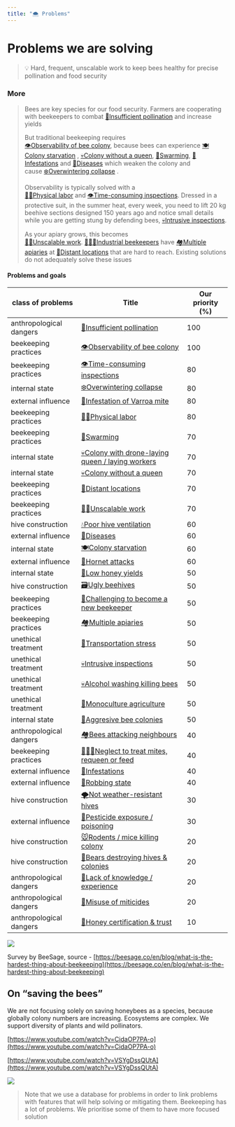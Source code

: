 ```yaml
---
title: "🌨️ Problems"
---
```


# Problems we are solving

> 💡 Hard, frequent, unscalable work to keep bees healthy for precise pollination and food security


### More 

> Bees are key species for our food security. Farmers are cooperating with beekeepers to combat [🌻Insufficient pollination](https://gratheon.com/Problems%20we%20are%20solving%2015a899e8bf10455c9ef903c6e269af2c/Problems%20and%20goals%20cd532f09000b4e99a2e2fb8135a707f2/Insufficient%20pollination%2093d31ab6309443f9bbe0a50f4b560188.html) and increase yields  
>   
> But traditional beekeeping requires  
> [👁️Observability of bee colony](https://gratheon.com/Problems%20we%20are%20solving%2015a899e8bf10455c9ef903c6e269af2c/Problems%20and%20goals%20cd532f09000b4e99a2e2fb8135a707f2/Observability%20of%20bee%20colony%20c7971983f26d4ff19da0ef3390c4871b.html), because bees can experience [🍽️Colony starvation](https://gratheon.com/Problems%20we%20are%20solving%2015a899e8bf10455c9ef903c6e269af2c/Problems%20and%20goals%20cd532f09000b4e99a2e2fb8135a707f2/Colony%20starvation%209925e34207b94b7e9da10e0dcfdf6e47.html) , [💀Colony without a queen](https://gratheon.com/Problems%20we%20are%20solving%2015a899e8bf10455c9ef903c6e269af2c/Problems%20and%20goals%20cd532f09000b4e99a2e2fb8135a707f2/Colony%20without%20a%20queen%201bfd4efcafef44fe9383b60796c1ea3f.html), [🧶Swarming](https://gratheon.com/Problems%20we%20are%20solving%2015a899e8bf10455c9ef903c6e269af2c/Problems%20and%20goals%20cd532f09000b4e99a2e2fb8135a707f2/Swarming%2013184fe7583e452dbbc8c4e57333ef97.html), [🦀Infestations](https://gratheon.com/Problems%20we%20are%20solving%2015a899e8bf10455c9ef903c6e269af2c/Problems%20and%20goals%20cd532f09000b4e99a2e2fb8135a707f2/Infestations%20bb89fd9dc3674f14823447875ea60324.html) and [🦀Diseases](https://gratheon.com/Problems%20we%20are%20solving%2015a899e8bf10455c9ef903c6e269af2c/Problems%20and%20goals%20cd532f09000b4e99a2e2fb8135a707f2/Diseases%202670014b9e2b461f9021f64f1314b6b0.html) which weaken the colony and cause [❄️Overwintering collapse](https://gratheon.com/Problems%20we%20are%20solving%2015a899e8bf10455c9ef903c6e269af2c/Problems%20and%20goals%20cd532f09000b4e99a2e2fb8135a707f2/Overwintering%20collapse%202ad3d296fc3a4d8aaaed3a04ccf262b2.html) .  
>   
> Observability is typically solved with a  
> [💪🏻Physical labor](https://gratheon.com/Problems%20we%20are%20solving%2015a899e8bf10455c9ef903c6e269af2c/Problems%20and%20goals%20cd532f09000b4e99a2e2fb8135a707f2/Physical%20labor%20b8861af7945c4cfea61020521ec26a27.html) and [👁️Time-consuming inspections](https://gratheon.com/Problems%20we%20are%20solving%2015a899e8bf10455c9ef903c6e269af2c/Problems%20and%20goals%20cd532f09000b4e99a2e2fb8135a707f2/Time-consuming%20inspections%20f9ad947403a14eedaa4393dcf4a9bcca.html). Dressed in a protective suit, in the summer heat, every week, you need to lift 20 kg beehive sections designed 150 years ago and notice small details while you are getting stung by defending bees, [💀Intrusive inspections](https://gratheon.com/Problems%20we%20are%20solving%2015a899e8bf10455c9ef903c6e269af2c/Problems%20and%20goals%20cd532f09000b4e99a2e2fb8135a707f2/Intrusive%20inspections%20a8cd7005f8e545dbbbba82f917c01c46.html).  
>   
> As your apiary grows, this becomes  
> [💪🏻Unscalable work](https://gratheon.com/Problems%20we%20are%20solving%2015a899e8bf10455c9ef903c6e269af2c/Problems%20and%20goals%20cd532f09000b4e99a2e2fb8135a707f2/Unscalable%20work%20edf27023ac904c1d9e8b383924df12c3.html). [👨🏻‍🚒Industrial beekeepers](https://gratheon.com/Marketing%20&%20Sales%20a2ce56a88f8045e288280c4b1633e002/Customer%20personas%202c3424089bb4403ba1299ac3763e65ad/Customer%20personas%20e64b7a0ef64c4c9292699bb126068b8b/Industrial%20beekeepers%20cf0c8af087cb456dbb72058b88a42db9.html) have [🏘️Multiple apiaries](https://gratheon.com/Problems%20we%20are%20solving%2015a899e8bf10455c9ef903c6e269af2c/Problems%20and%20goals%20cd532f09000b4e99a2e2fb8135a707f2/Multiple%20apiaries%2031e17bc4e98c487aa53b57b670965bc5.html) at [🌲Distant locations](https://gratheon.com/Problems%20we%20are%20solving%2015a899e8bf10455c9ef903c6e269af2c/Problems%20and%20goals%20cd532f09000b4e99a2e2fb8135a707f2/Distant%20locations%202a2e75c03b294fc9949eed71f94bfe7d.html) that are hard to reach. Existing solutions do not adequately solve these issues

#### Problems and goals

|class of problems|Title|Our priority (%)|
|---|---|---|
|anthropological dangers|[🌻Insufficient pollination](https://gratheon.com/Problems%20we%20are%20solving%2015a899e8bf10455c9ef903c6e269af2c/Problems%20and%20goals%20cd532f09000b4e99a2e2fb8135a707f2/Insufficient%20pollination%2093d31ab6309443f9bbe0a50f4b560188.html)|100|
|beekeeping practices|[👁️Observability of bee colony](https://gratheon.com/Problems%20we%20are%20solving%2015a899e8bf10455c9ef903c6e269af2c/Problems%20and%20goals%20cd532f09000b4e99a2e2fb8135a707f2/Observability%20of%20bee%20colony%20c7971983f26d4ff19da0ef3390c4871b.html)|100|
|beekeeping practices|[👁️Time-consuming inspections](https://gratheon.com/Problems%20we%20are%20solving%2015a899e8bf10455c9ef903c6e269af2c/Problems%20and%20goals%20cd532f09000b4e99a2e2fb8135a707f2/Time-consuming%20inspections%20f9ad947403a14eedaa4393dcf4a9bcca.html)|80|
|internal state|[❄️Overwintering collapse](https://gratheon.com/Problems%20we%20are%20solving%2015a899e8bf10455c9ef903c6e269af2c/Problems%20and%20goals%20cd532f09000b4e99a2e2fb8135a707f2/Overwintering%20collapse%202ad3d296fc3a4d8aaaed3a04ccf262b2.html)|80|
|external influence|[🦀Infestation of Varroa mite](https://gratheon.com/Problems%20we%20are%20solving%2015a899e8bf10455c9ef903c6e269af2c/Problems%20and%20goals%20cd532f09000b4e99a2e2fb8135a707f2/Infestation%20of%20Varroa%20mite%203a67aa627e0f438592cc7fb34e81d866.html)|80|
|beekeeping practices|[💪🏻Physical labor](https://gratheon.com/Problems%20we%20are%20solving%2015a899e8bf10455c9ef903c6e269af2c/Problems%20and%20goals%20cd532f09000b4e99a2e2fb8135a707f2/Physical%20labor%20b8861af7945c4cfea61020521ec26a27.html)|80|
|beekeeping practices|[🧶Swarming](https://gratheon.com/Problems%20we%20are%20solving%2015a899e8bf10455c9ef903c6e269af2c/Problems%20and%20goals%20cd532f09000b4e99a2e2fb8135a707f2/Swarming%2013184fe7583e452dbbc8c4e57333ef97.html)|70|
|internal state|[💀Colony with drone-laying queen / laying workers](https://gratheon.com/Problems%20we%20are%20solving%2015a899e8bf10455c9ef903c6e269af2c/Problems%20and%20goals%20cd532f09000b4e99a2e2fb8135a707f2/Colony%20with%20drone-laying%20queen%20laying%20workers%20eee9c836e8af43fba2da69d30e66af2b.html)|70|
|internal state|[💀Colony without a queen](https://gratheon.com/Problems%20we%20are%20solving%2015a899e8bf10455c9ef903c6e269af2c/Problems%20and%20goals%20cd532f09000b4e99a2e2fb8135a707f2/Colony%20without%20a%20queen%201bfd4efcafef44fe9383b60796c1ea3f.html)|70|
|beekeeping practices|[🌲Distant locations](https://gratheon.com/Problems%20we%20are%20solving%2015a899e8bf10455c9ef903c6e269af2c/Problems%20and%20goals%20cd532f09000b4e99a2e2fb8135a707f2/Distant%20locations%202a2e75c03b294fc9949eed71f94bfe7d.html)|70|
|beekeeping practices|[💪🏻Unscalable work](https://gratheon.com/Problems%20we%20are%20solving%2015a899e8bf10455c9ef903c6e269af2c/Problems%20and%20goals%20cd532f09000b4e99a2e2fb8135a707f2/Unscalable%20work%20edf27023ac904c1d9e8b383924df12c3.html)|70|
|hive construction|[💧Poor hive ventilation](https://gratheon.com/Problems%20we%20are%20solving%2015a899e8bf10455c9ef903c6e269af2c/Problems%20and%20goals%20cd532f09000b4e99a2e2fb8135a707f2/Poor%20hive%20ventilation%2053a6ab90e5344fdfa3d4cbecbe3e8ec6.html)|60|
|external influence|[🦀Diseases](https://gratheon.com/Problems%20we%20are%20solving%2015a899e8bf10455c9ef903c6e269af2c/Problems%20and%20goals%20cd532f09000b4e99a2e2fb8135a707f2/Diseases%202670014b9e2b461f9021f64f1314b6b0.html)|60|
|internal state|[🍽️Colony starvation](https://gratheon.com/Problems%20we%20are%20solving%2015a899e8bf10455c9ef903c6e269af2c/Problems%20and%20goals%20cd532f09000b4e99a2e2fb8135a707f2/Colony%20starvation%209925e34207b94b7e9da10e0dcfdf6e47.html)|60|
|external influence|[💢Hornet attacks](https://gratheon.com/Problems%20we%20are%20solving%2015a899e8bf10455c9ef903c6e269af2c/Problems%20and%20goals%20cd532f09000b4e99a2e2fb8135a707f2/Hornet%20attacks%202142670c5ca64b969786e53bf538bdcd.html)|60|
|internal state|[🍯Low honey yields](https://gratheon.com/Problems%20we%20are%20solving%2015a899e8bf10455c9ef903c6e269af2c/Problems%20and%20goals%20cd532f09000b4e99a2e2fb8135a707f2/Low%20honey%20yields%204f07ea193d0644b3a245e8289cb839f4.html)|50|
|hive construction|[🗃️Ugly beehives](https://gratheon.com/Problems%20we%20are%20solving%2015a899e8bf10455c9ef903c6e269af2c/Problems%20and%20goals%20cd532f09000b4e99a2e2fb8135a707f2/Ugly%20beehives%2049a604ea99fa429691b0e23dccc1f172.html)|50|
|beekeeping practices|[🎒Challenging to become a new beekeeper](https://gratheon.com/Problems%20we%20are%20solving%2015a899e8bf10455c9ef903c6e269af2c/Problems%20and%20goals%20cd532f09000b4e99a2e2fb8135a707f2/Challenging%20to%20become%20a%20new%20beekeeper%20bdf59f6539da4005a394efac02c9c949.html)|50|
|beekeeping practices|[🏘️Multiple apiaries](https://gratheon.com/Problems%20we%20are%20solving%2015a899e8bf10455c9ef903c6e269af2c/Problems%20and%20goals%20cd532f09000b4e99a2e2fb8135a707f2/Multiple%20apiaries%2031e17bc4e98c487aa53b57b670965bc5.html)|50|
|unethical treatment|[🚛Transportation stress](https://gratheon.com/Problems%20we%20are%20solving%2015a899e8bf10455c9ef903c6e269af2c/Problems%20and%20goals%20cd532f09000b4e99a2e2fb8135a707f2/Transportation%20stress%2078ff1de4ffaa4c998b06486e9f990c3e.html)|50|
|unethical treatment|[💀Intrusive inspections](https://gratheon.com/Problems%20we%20are%20solving%2015a899e8bf10455c9ef903c6e269af2c/Problems%20and%20goals%20cd532f09000b4e99a2e2fb8135a707f2/Intrusive%20inspections%20a8cd7005f8e545dbbbba82f917c01c46.html)|50|
|unethical treatment|[💀Alcohol washing killing bees](https://gratheon.com/Problems%20we%20are%20solving%2015a899e8bf10455c9ef903c6e269af2c/Problems%20and%20goals%20cd532f09000b4e99a2e2fb8135a707f2/Alcohol%20washing%20killing%20bees%2054acf4c4b65e4b40871ebf2afadb3e3b.html)|50|
|unethical treatment|[🌻Monoculture agriculture](https://gratheon.com/Problems%20we%20are%20solving%2015a899e8bf10455c9ef903c6e269af2c/Problems%20and%20goals%20cd532f09000b4e99a2e2fb8135a707f2/Monoculture%20agriculture%20361e470fd22a4b61b50fba3d486fb8bb.html)|50|
|internal state|[💢Aggresive bee colonies](https://gratheon.com/Problems%20we%20are%20solving%2015a899e8bf10455c9ef903c6e269af2c/Problems%20and%20goals%20cd532f09000b4e99a2e2fb8135a707f2/Aggresive%20bee%20colonies%2086ce3cc48da948479f79bb9813ad0014.html)|50|
|anthropological dangers|[🏘️Bees attacking neighbours](https://gratheon.com/Problems%20we%20are%20solving%2015a899e8bf10455c9ef903c6e269af2c/Problems%20and%20goals%20cd532f09000b4e99a2e2fb8135a707f2/Bees%20attacking%20neighbours%206e3d6516632e4bffab9f928724f1c9a7.html)|40|
|beekeeping practices|[🚶🏻‍♂️Neglect to treat mites, requeen or feed](https://gratheon.com/Problems%20we%20are%20solving%2015a899e8bf10455c9ef903c6e269af2c/Problems%20and%20goals%20cd532f09000b4e99a2e2fb8135a707f2/Neglect%20to%20treat%20mites,%20requeen%20or%20feed%206e953c567ee74f4c9bdf219e5bb80164.html)|40|
|external influence|[🦀Infestations](https://gratheon.com/Problems%20we%20are%20solving%2015a899e8bf10455c9ef903c6e269af2c/Problems%20and%20goals%20cd532f09000b4e99a2e2fb8135a707f2/Infestations%20bb89fd9dc3674f14823447875ea60324.html)|40|
|external influence|[💢Robbing state](https://gratheon.com/Problems%20we%20are%20solving%2015a899e8bf10455c9ef903c6e269af2c/Problems%20and%20goals%20cd532f09000b4e99a2e2fb8135a707f2/Robbing%20state%205a23dcce211048be8e102d863f052dfe.html)|40|
|hive construction|[🌪️Not weather-resistant hives](https://gratheon.com/Problems%20we%20are%20solving%2015a899e8bf10455c9ef903c6e269af2c/Problems%20and%20goals%20cd532f09000b4e99a2e2fb8135a707f2/Not%20weather-resistant%20hives%200d0ca3ba83234d639559c94f6a6fbeaa.html)|30|
|external influence|[🤢Pesticide exposure / poisoning](https://gratheon.com/Problems%20we%20are%20solving%2015a899e8bf10455c9ef903c6e269af2c/Problems%20and%20goals%20cd532f09000b4e99a2e2fb8135a707f2/Pesticide%20exposure%20poisoning%2048fb3122dddc443c90a9c777585f54cc.html)|30|
|hive construction|[🐭Rodents / mice killing colony](https://gratheon.com/Problems%20we%20are%20solving%2015a899e8bf10455c9ef903c6e269af2c/Problems%20and%20goals%20cd532f09000b4e99a2e2fb8135a707f2/Rodents%20mice%20killing%20colony%203b59319545244c74b0c5748617329cac.html)|20|
|hive construction|[🐻Bears destroying hives & colonies](https://gratheon.com/Problems%20we%20are%20solving%2015a899e8bf10455c9ef903c6e269af2c/Problems%20and%20goals%20cd532f09000b4e99a2e2fb8135a707f2/Bears%20destroying%20hives%20&%20colonies%20e9fc183efac34070a5c750e07d3ae67b.html)|20|
|anthropological dangers|[🎒Lack of knowledge / experience](https://gratheon.com/Problems%20we%20are%20solving%2015a899e8bf10455c9ef903c6e269af2c/Problems%20and%20goals%20cd532f09000b4e99a2e2fb8135a707f2/Lack%20of%20knowledge%20experience%2076651a1939d34d268d71974da0b048e9.html)|20|
|anthropological dangers|[🤢Misuse of miticides](https://gratheon.com/Problems%20we%20are%20solving%2015a899e8bf10455c9ef903c6e269af2c/Problems%20and%20goals%20cd532f09000b4e99a2e2fb8135a707f2/Misuse%20of%20miticides%20308fb3a27da942c6b00648908062c9e2.html)|20|
|anthropological dangers|[🍯Honey certification & trust](https://gratheon.com/Problems%20we%20are%20solving%2015a899e8bf10455c9ef903c6e269af2c/Problems%20and%20goals%20cd532f09000b4e99a2e2fb8135a707f2/Honey%20certification%20&%20trust%200da4be01316f448cb0ed32dc572b886a.html)|10|

  
  

[![](https://gratheon.com/Problems%20we%20are%20solving%2015a899e8bf10455c9ef903c6e269af2c/Untitled.png)](https://gratheon.com/Problems%20we%20are%20solving%2015a899e8bf10455c9ef903c6e269af2c/Untitled.png)

Survey by BeeSage, source - [https://beesage.co/en/blog/what-is-the-hardest-thing-about-beekeeping](https://beesage.co/en/blog/what-is-the-hardest-thing-about-beekeeping)

## On “saving the bees”

We are not focusing solely on saving honeybees as a species, because globally colony numbers are increasing. Ecosystems are complex. We support diversity of plants and wild pollinators.

[https://www.youtube.com/watch?v=CidaOP7PA-o](https://www.youtube.com/watch?v=CidaOP7PA-o)

[https://www.youtube.com/watch?v=VSYgDssQUtA](https://www.youtube.com/watch?v=VSYgDssQUtA)

[![](https://gratheon.com/Problems%20we%20are%20solving%2015a899e8bf10455c9ef903c6e269af2c/Screenshot_2024-04-15_at_15.17.41.png)](https://gratheon.com/Problems%20we%20are%20solving%2015a899e8bf10455c9ef903c6e269af2c/Screenshot_2024-04-15_at_15.17.41.png)

> Note that we use a database for problems in order to link problems with features that will help solving or mitigating them. Beekeeping has a lot of problems. We prioritise some of them to have more focused solution